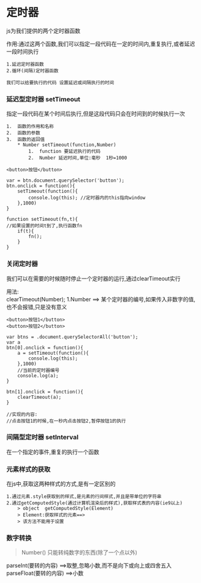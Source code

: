 # 定时器
js为我们提供的两个定时器函数

作用:通过这两个函数,我们可以指定一段代码在一定的时间内,重复执行,或者延迟一段时间执行

    1.延迟定时器函数
    2.循环(间隔)定时器函数
    
    我们可以给要执行的代码 设置延迟或间隔执行的时间
    
### 延迟型定时器 setTimeout
指定一段代码在某个时间后执行,但是这段代码只会在时间到的时候执行一次

    1.  函数的作用和名称
    2.  函数的参数
    3.  函数的返回值
        * Number setTimeout(function,Number)
            1.  function 要延迟执行的代码
            2.  Number 延迟时间,单位:毫秒  1秒=1000
        
    
```
<button>按钮</button>

var = btn.document.querySelector('button');
btn.onclick = function(){
    setTimeout(function(){
        console.log(this); //定时器内的this指向window
    },1000)
}

function setTimeout(fn,t){
//如果设置的时间t到了,执行函数fn
    if(t){
        fn();
    }
}

```

### 关闭定时器
我们可以在需要的时候随时停止一个定时器的运行,通过clearTimeout实行

用法:    
clearTimeout(Number);
    1.Number ==> 某个定时器的编号,如果传入非数字的值,也不会报错,只是没有意义
    

```
<button>按钮1</button>
<button>按钮2</button>

var btns = .document.querySelectorAll('button');
var a
btn[0].onclick = function(){
    a = setTimeout(function(){
        console.log(this); 
    },1000)
    //当前的定时器编号
    console.log(a);
}

btn[1].onclick = function(){
    clearTimeout(a);
}

//实现的内容:
//点击按钮1的时候,在一秒内点击按钮2,暂停按钮1的执行
```

### 间隔型定时器  setInterval
在一个指定的事件,重复的执行一个函数

### 元素样式的获取
在js中,获取这两种样式的方式,是有一定区别的

    1.通过元素.style获取到的样式,是元素的行间样式,并且是带单位的字符串
    2.通过getComputedStyle(通过计算机渲染后的样式),获取样式表的内容(ie9以上)
        > object  getComputedStyle(Element)
        > Element:获取样式的元素==>
        > 该方法不能用于设置

### 数字转换
> Number()  只能转纯数字的东西(除了一个点以外)    

parseInt(要转的内容) ==>取整,忽略小数,而不是向下或向上或四舍五入   
parseFloat(要转的内容) ==>小数


